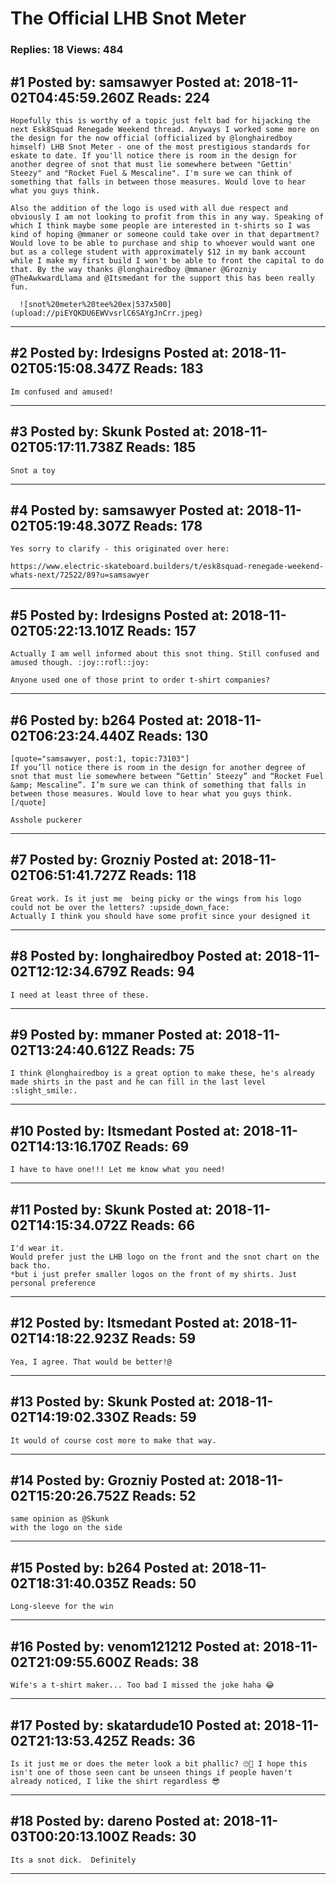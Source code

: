 # The Official LHB Snot Meter

### Replies: 18 Views: 484

## \#1 Posted by: samsawyer Posted at: 2018-11-02T04:45:59.260Z Reads: 224

```
Hopefully this is worthy of a topic just felt bad for hijacking the next Esk8Squad Renegade Weekend thread. Anyways I worked some more on the design for the now official (officialized by @longhairedboy himself) LHB Snot Meter - one of the most prestigious standards for eskate to date. If you'll notice there is room in the design for another degree of snot that must lie somewhere between "Gettin' Steezy" and "Rocket Fuel & Mescaline". I'm sure we can think of something that falls in between those measures. Would love to hear what you guys think. 

Also the addition of the logo is used with all due respect and obviously I am not looking to profit from this in any way. Speaking of which I think maybe some people are interested in t-shirts so I was kind of hoping @mmaner or someone could take over in that department? Would love to be able to purchase and ship to whoever would want one but as a college student with approximately $12 in my bank account while I make my first build I won't be able to front the capital to do that. By the way thanks @longhairedboy @mmaner @Grozniy @TheAwkwardLlama and @Itsmedant for the support this has been really fun.

  ![snot%20meter%20tee%20ex|537x500](upload://piEYQKDU6EWVvsrlC6SAYgJnCrr.jpeg)
```

---
## \#2 Posted by: lrdesigns Posted at: 2018-11-02T05:15:08.347Z Reads: 183

```
Im confused and amused!
```

---
## \#3 Posted by: Skunk Posted at: 2018-11-02T05:17:11.738Z Reads: 185

```
Snot a toy
```

---
## \#4 Posted by: samsawyer Posted at: 2018-11-02T05:19:48.307Z Reads: 178

```
Yes sorry to clarify - this originated over here:

https://www.electric-skateboard.builders/t/esk8squad-renegade-weekend-whats-next/72522/89?u=samsawyer
```

---
## \#5 Posted by: lrdesigns Posted at: 2018-11-02T05:22:13.101Z Reads: 157

```
Actually I am well informed about this snot thing. Still confused and amused though. :joy::rofl::joy:

Anyone used one of those print to order t-shirt companies?
```

---
## \#6 Posted by: b264 Posted at: 2018-11-02T06:23:24.440Z Reads: 130

```
[quote="samsawyer, post:1, topic:73103"]
If you’ll notice there is room in the design for another degree of snot that must lie somewhere between “Gettin’ Steezy” and “Rocket Fuel &amp; Mescaline”. I’m sure we can think of something that falls in between those measures. Would love to hear what you guys think.
[/quote]

Asshole puckerer
```

---
## \#7 Posted by: Grozniy Posted at: 2018-11-02T06:51:41.727Z Reads: 118

```
Great work. Is it just me  being picky or the wings from his logo could not be over the letters? :upside_down_face:
Actually I think you should have some profit since your designed it
```

---
## \#8 Posted by: longhairedboy Posted at: 2018-11-02T12:12:34.679Z Reads: 94

```
I need at least three of these.
```

---
## \#9 Posted by: mmaner Posted at: 2018-11-02T13:24:40.612Z Reads: 75

```
I think @longhairedboy is a great option to make these, he's already made shirts in the past and he can fill in the last level :slight_smile:.
```

---
## \#10 Posted by: Itsmedant Posted at: 2018-11-02T14:13:16.170Z Reads: 69

```
I have to have one!!! Let me know what you need!
```

---
## \#11 Posted by: Skunk Posted at: 2018-11-02T14:15:34.072Z Reads: 66

```
I'd wear it. 
Would prefer just the LHB logo on the front and the snot chart on the back tho.
*but i just prefer smaller logos on the front of my shirts. Just personal preference
```

---
## \#12 Posted by: Itsmedant Posted at: 2018-11-02T14:18:22.923Z Reads: 59

```
Yea, I agree. That would be better!@
```

---
## \#13 Posted by: Skunk Posted at: 2018-11-02T14:19:02.330Z Reads: 59

```
It would of course cost more to make that way.
```

---
## \#14 Posted by: Grozniy Posted at: 2018-11-02T15:20:26.752Z Reads: 52

```
same opinion as @Skunk
with the logo on the side
```

---
## \#15 Posted by: b264 Posted at: 2018-11-02T18:31:40.035Z Reads: 50

```
Long-sleeve for the win
```

---
## \#16 Posted by: venom121212 Posted at: 2018-11-02T21:09:55.600Z Reads: 38

```
Wife's a t-shirt maker... Too bad I missed the joke haha 😂
```

---
## \#17 Posted by: skatardude10 Posted at: 2018-11-02T21:13:53.425Z Reads: 36

```
Is it just me or does the meter look a bit phallic? 🙄🙂 I hope this isn't one of those seen cant be unseen things if people haven't already noticed, I like the shirt regardless 😎
```

---
## \#18 Posted by: dareno Posted at: 2018-11-03T00:20:13.100Z Reads: 30

```
Its a snot dick.  Definitely
```

---
